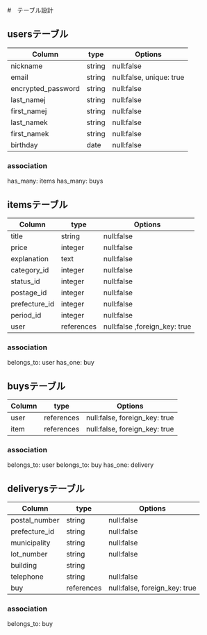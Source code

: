 #　テーブル設計

## usersテーブル

| Column           | type   | Options                 |
|------------------|--------|-------------------------|
|nickname          |string  |null:false               |
|email             |string  |null:false, unique: true |
|encrypted_password|string  |null:false               |
|last_namej        |string  |null:false               |
|first_namej       |string  |null:false               |
|last_namek        |string  |null:false               |
|first_namek       |string  |null:false               |
|birthday          |date    |null:false               |

### association

has_many: items
has_many: buys

## itemsテーブル

| Column           | type       | Options                         |
|------------------|------------|---------------------------------|
|title             |string      |null:false                       |
|price             |integer     |null:false                       |
|explanation       |text        |null:false                       |
|category_id       |integer     |null:false                       |
|status_id         |integer     |null:false                       |
|postage_id        |integer     |null:false                       |
|prefecture_id     |integer     |null:false                       |
|period_id         |integer     |null:false                       |
|user              |references  |null:false ,foreign_key: true    |

### association

belongs_to: user
has_one: buy

## buysテーブル

| Column           | type       | Options                      |
|------------------|------------|------------------------------|
|user              |references  |null:false, foreign_key: true |
|item              |references  |null:false, foreign_key: true |

### association

belongs_to: user
belongs_to: buy
has_one: delivery

## deliverysテーブル

| Column           | type       | Options                      |
|------------------|------------|------------------------------|
|postal_number     |string      |null:false                    |
|prefecture_id     |string      |null:false                    |
|municipality      |string      |null:false                    |
|lot_number        |string      |null:false                    |
|building          |string      |                              |
|telephone         |string      |null:false                    |
|buy               |references  |null:false, foreign_key: true |


### association

belongs_to: buy
